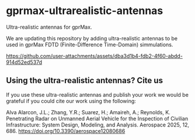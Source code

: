 # gprmax-ultrarealistic-antennas
Ultra-realistic antennas for gprMax.

We are updating this repository by adding ultra-realistic antennas to be used in gprMax FDTD (Finite-Difference Time-Domain) simmulations.



https://github.com/user-attachments/assets/dba3d1b4-fdb2-4f60-abdd-914d52ed537d



## Using the ultra-realistic antennas? Cite us
If you use these ultra-realistic antennas and publish your work we would be grateful if you could cite our work using the following:

Alva Alarcon, J.L.; Zhang, Y.R.; Suarez, H.; Amaireh, A.; Reynolds, K. Penetrating Radar on Unmanned Aerial Vehicle for the Inspection of Civilian Infrastructure: System Design, Modeling, and Analysis. Aerospace 2025, 12, 686. https://doi.org/10.3390/aerospace12080686
